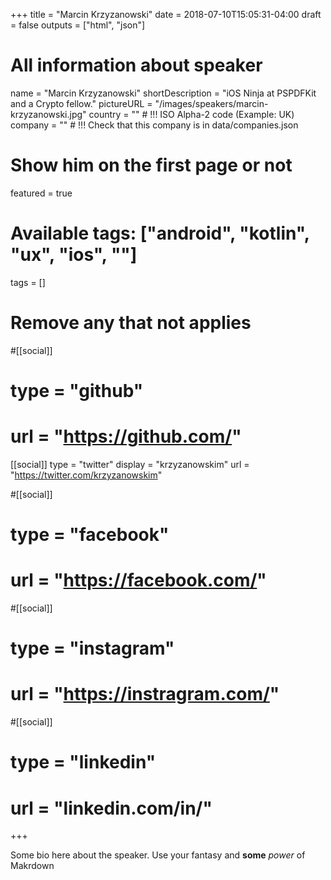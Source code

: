 +++
title = "Marcin Krzyzanowski"
date = 2018-07-10T15:05:31-04:00
draft = false
outputs = ["html", "json"]

# All information about speaker
name = "Marcin Krzyzanowski"
shortDescription = "iOS Ninja at PSPDFKit and a Crypto fellow."
pictureURL = "/images/speakers/marcin-krzyzanowski.jpg"
country = "" # !!! ISO Alpha-2 code (Example: UK)
company = "" # !!! Check that this company is in data/companies.json

# Show him on the first page or not
featured = true

# Available tags: ["android", "kotlin", "ux", "ios", ""]
tags = []

# Remove any that not applies
#[[social]]
#  type = "github"
#  url = "https://github.com/<username>"

[[social]]
  type = "twitter"
  display = "krzyzanowskim"
  url = "https://twitter.com/krzyzanowskim"

#[[social]]
#  type = "facebook"
#  url = "https://facebook.com/<username>"

#[[social]]
#  type = "instagram"
#  url = "https://instragram.com/<username>"

#[[social]]
#  type = "linkedin"
#  url = "linkedin.com/in/<username>"

+++

Some bio here about the speaker. Use your fantasy and **some** _power_ of Makrdown

